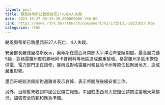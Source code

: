 ```yaml
---
layout: post
title: 颶風奧蒂斯已致墨西哥27人死4人失蹤
date: 2023-10-27 03:39:30.000000000 +08:00
link: https://news.rthk.hk/rthk/ch/component/k2/1725131-20231027.htm
categories: rthk
---
```


颶風奧蒂斯已致墨西哥27人死亡、4人失蹤。

安全部長羅德里格斯表示，奧蒂斯在墨西哥南部太平洋沿岸登陸期間，最高風力達5級，對格雷羅州度假勝地阿卡普爾科等地區造成嚴重破壞。格雷羅州多區未恢復供電，電力部門正在搶修，暴雨或對格雷羅州和瓦哈卡州等原住民聚居地方，造成嚴重影響。

墨西哥總統洛佩斯對遇難者表示哀悼，表示將開展後續安置工作。

另外，目前暫未收到中國公民傷亡報告。中國駐墨西哥大使館促請關注當地天氣情況，加強安全防範和應急準備。
